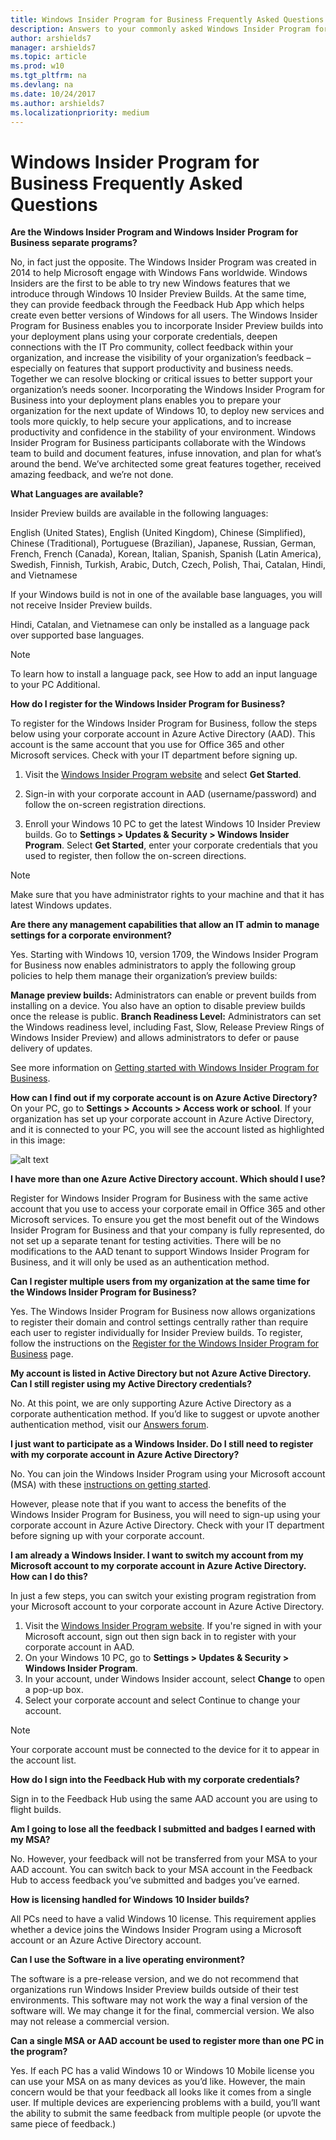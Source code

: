 ```yaml
---
title: Windows Insider Program for Business Frequently Asked Questions
description: Answers to your commonly asked Windows Insider Program for Business questions
author: arshields7
manager: arshields7
ms.topic: article
ms.prod: w10
ms.tgt_pltfrm: na
ms.devlang: na
ms.date: 10/24/2017
ms.author: arshields7
ms.localizationpriority: medium
---
```


# Windows Insider Program for Business Frequently Asked Questions
**Are the Windows Insider Program and Windows Insider Program for Business separate programs?**

No, in fact just the opposite. The Windows Insider Program was created in 2014 to help Microsoft engage with Windows Fans worldwide. Windows Insiders are the first to be able to try new Windows features that we introduce through Windows 10 Insider Preview Builds. At the same time, they can provide feedback through the Feedback Hub App which helps create even better versions of Windows for all users. The Windows Insider Program for Business enables you to incorporate Insider Preview builds into your deployment plans using your corporate credentials, deepen connections with the IT Pro community, collect feedback within your organization, and increase the visibility of your organization’s feedback – especially on features that support productivity and business needs. Together we can resolve blocking or critical issues to better support your organization’s needs sooner. Incorporating the Windows Insider Program for Business into your deployment plans enables you to prepare your organization for the next update of Windows 10, to deploy new services and tools more quickly, to help secure your applications, and to increase productivity and confidence in the stability of your environment. Windows Insider Program for Business participants collaborate with the Windows team to build and document features, infuse innovation, and plan for what’s around the bend. We’ve architected some great features together, received amazing feedback, and we’re not done.

**What Languages are available?**

Insider Preview builds are available in the following languages: 

English (United States), English (United Kingdom), Chinese (Simplified), Chinese (Traditional), Portuguese (Brazilian), Japanese, Russian, German, French, French (Canada), Korean, Italian, Spanish, Spanish (Latin America), Swedish, Finnish, Turkish, Arabic, Dutch, Czech, Polish, Thai, Catalan, Hindi, and Vietnamese

If your Windows build is not in one of the available base languages, you will not receive Insider Preview builds.

Hindi, Catalan, and Vietnamese can only be installed as a language pack over supported base languages.

> [!NOTE] 
> To learn how to install a language pack, see How to add an input language to your PC Additional.

**How do I register for the Windows Insider Program for Business?**

To register for the Windows Insider Program for Business, follow the steps below using your corporate account in Azure Active Directory (AAD). This account is the same account that you use for Office 365 and other Microsoft services. Check with your IT department before signing up.

1. Visit the [Windows Insider Program website](https://insider.windows.com) and select **Get Started**.

2. Sign-in with your corporate account in AAD (username/password) and follow the on-screen registration directions.

3. Enroll your Windows 10 PC to get the latest Windows 10 Insider Preview builds. Go to **Settings > Updates & Security > Windows Insider Program**. Select **Get Started**, enter your corporate credentials that you used to register, then follow the on-screen directions.

> [!NOTE] 
> Make sure that you have administrator rights to your machine and that it has latest Windows updates.

**Are there any management capabilities that allow an IT admin to manage settings for a corporate environment?**

Yes. Starting with Windows 10, version 1709, the Windows Insider Program for Business now enables administrators to apply the following group policies to help them manage their organization’s preview builds:

**Manage preview builds:** Administrators can enable or prevent builds from installing on a device. You also have an option to disable preview builds once the release is public.
**Branch Readiness Level:** Administrators can set the Windows readiness level, including Fast, Slow, Release Preview Rings of Windows Insider Preview) and allows administrators to defer or pause delivery of updates.

See more information on [Getting started with Windows Insider Program for Business](https://docs.microsoft.com/en-us/windows-insider/at-work-pro/wip-4-biz-get-started).

**How can I find out if my corporate account is on Azure Active Directory?**
On your PC, go to **Settings > Accounts > Access work or school**. If your organization has set up your corporate account in Azure Active Directory, and it is connected to your PC, you will see the account listed as highlighted in this image:

![alt text](https://docs.microsoft.com/en-us/windows/deployment/update/images/waas-wipfb-work-account.jpg "Device connected to work account")

**I have more than one Azure Active Directory account. Which should I use?**

Register for Windows Insider Program for Business with the same active account that you use to access your corporate email in Office 365 and other Microsoft services. To ensure you get the most benefit out of the Windows Insider Program for Business and that your company is fully represented, do not set up a separate tenant for testing activities. There will be no modifications to the AAD tenant to support Windows Insider Program for Business, and it will only be used as an authentication method.

**Can I register multiple users from my organization at the same time for the Windows Insider Program for Business?**

Yes. The Windows Insider Program for Business now allows organizations to register their domain and control settings centrally rather than require each user to register individually for Insider Preview builds. To register, follow the instructions on the [Register for the Windows Insider Program for Business](https://docs.microsoft.com/en-us/windows-insider/at-work-pro/wip-4-biz-register) page.

**My account is listed in Active Directory but not Azure Active Directory. Can I still register using my Active Directory credentials?**

No. At this point, we are only supporting Azure Active Directory as a corporate authentication method. If you’d like to suggest or upvote another authentication method, visit our [Answers forum](https://answers.microsoft.com/en-us/insider/forum).

**I just want to participate as a Windows Insider. Do I still need to register with my corporate account in Azure Active Directory?**

No. You can join the Windows Insider Program using your Microsoft account (MSA) with these [instructions on getting started](https://docs.microsoft.com/en-us/windows-insider/at-home/get-started). 

However, please note that if you want to access the benefits of the Windows Insider Program for Business, you will need to sign-up using your corporate account in Azure Active Directory. Check with your IT department before signing up with your corporate account.

**I am already a Windows Insider. I want to switch my account from my Microsoft account to my corporate account in Azure Active Directory. How can I do this?**

In just a few steps, you can switch your existing program registration from your Microsoft account to your corporate account in Azure Active Directory.

1. Visit the [Windows Insider Program website](https://insider.windows.com). If you're signed in with your Microsoft account, sign out then sign back in to register with your corporate account in AAD.
2. On your Windows 10 PC, go to **Settings > Updates & Security > Windows Insider Program**.
3. In your account, under Windows Insider account, select **Change** to open a pop-up box.
4. Select your corporate account and select Continue to change your account.

> [!NOTE] 
> Your corporate account must be connected to the device for it to appear in the account list.

**How do I sign into the Feedback Hub with my corporate credentials?**

Sign in to the Feedback Hub using the same AAD account you are using to flight builds.

**Am I going to lose all the feedback I submitted and badges I earned with my MSA?**

No. However, your feedback will not be transferred from your MSA to your AAD account. You can switch back to your MSA account in the Feedback Hub to access feedback you’ve submitted and badges you’ve earned.

**How is licensing handled for Windows 10 Insider builds?**

All PCs need to have a valid Windows 10 license. This requirement applies whether a device joins the Windows Insider Program using a Microsoft account or an Azure Active Directory account.

**Can I use the Software in a live operating environment?**

The software is a pre-release version, and we do not recommend that organizations run Windows Insider Preview builds outside of their test environments. This software may not work the way a final version of the software will. We may change it for the final, commercial version. We also may not release a commercial version.

**Can a single MSA or AAD account be used to register more than one PC in the program?**

Yes. If each PC has a valid Windows 10 or Windows 10 Mobile license you can use your MSA on as many devices as you’d like. However, the main concern would be that your feedback all looks like it comes from a single user. If multiple devices are experiencing problems with a build, you’ll want the ability to submit the same feedback from multiple people (or upvote the same piece of feedback.)
